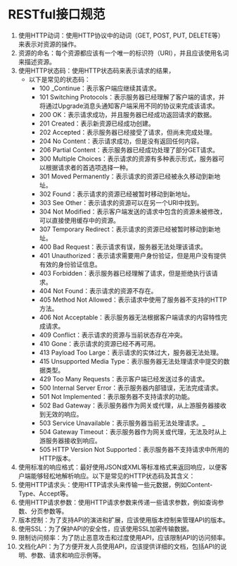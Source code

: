 # RESTful接口规范
1. 使用HTTP动词：使用HTTP协议中的动词（GET, POST, PUT, DELETE等）来表示对资源的操作。
2. 资源的命名：每个资源都应该有一个唯一的标识符（URI），并且应该使用名词来描述资源。
3. 使用HTTP状态码：使用HTTP状态码来表示请求的结果，
   * 以下是常见的状态码：
       * 100 _Continue：表示客户端应继续其请求。
      * 101 Switching Protocols：表示服务器已经理解了客户端的请求，并将通过Upgrade消息头通知客户端采用不同的协议来完成该请求。
      * 200 OK：表示请求成功，并且服务器已经成功返回请求的数据。
      * 201 Created：表示新资源已经成功创建。
      * 202 Accepted：表示服务器已经接受了请求，但尚未完成处理。
      * 204 No Content：表示请求成功，但是没有返回任何内容。
      * 206 Partial Content：表示服务器已经成功处理了部分GET请求。
      * 300 Multiple Choices：表示请求的资源有多种表示形式，服务器可以根据请求者的首选项选择一种。
      * 301 Moved Permanently：表示请求的资源已经被永久移动到新地址。
      * 302 Found：表示请求的资源已经被暂时移动到新地址。
      * 303 See Other：表示请求的资源可以在另一个URI中找到。
      * 304 Not Modified：表示客户端发送的请求中包含的资源未被修改，可以直接使用缓存中的资源。
      * 307 Temporary Redirect：表示请求的资源已经被暂时移动到新地址。
      * 400 Bad Request：表示请求有误，服务器无法处理该请求。
      * 401 Unauthorized：表示请求需要用户身份验证，但是用户没有提供有效的身份验证信息。
      * 403 Forbidden：表示服务器已经理解了请求，但是拒绝执行该请求。
      * 404 Not Found：表示请求的资源不存在。
      * 405 Method Not Allowed：表示请求中使用了服务器不支持的HTTP方法。
      * 406 Not Acceptable：表示服务器无法根据客户端请求的内容特性完成请求。
      * 409 Conflict：表示请求的资源与当前状态存在冲突。
      * 410 Gone：表示请求的资源已经不再可用。
      * 413 Payload Too Large：表示请求的实体过大，服务器无法处理。
      * 415 Unsupported Media Type：表示服务器无法处理请求中提交的数据类型。
      * 429 Too Many Requests：表示客户端已经发送过多的请求。
      * 500 Internal Server Error：表示服务器内部错误，无法完成请求。
      * 501 Not Implemented：表示服务器不支持请求的功能。
      * 502 Bad Gateway：表示服务器作为网关或代理，从上游服务器接收到无效的响应。
       * 503 Service Unavailable：表示服务器当前无法处理请求。_
      * 504 Gateway Timeout：表示服务器作为网关或代理，无法及时从上游服务器接收到响应。
      * 505 HTTP Version Not Supported：表示服务器不支持请求中所用的HTTP版本。
4. 使用标准的响应格式：最好使用JSON或XML等标准格式来返回响应，以便客户端能够轻松地解析响应。以下是常见的HTTP状态码及其含义：
5. 使用HTTP请求头：使用HTTP请求头来传输一些元数据，例如Content-Type、Accept等。
6. 使用HTTP请求参数：使用HTTP请求参数来传递一些请求参数，例如查询参数、分页参数等。
7. 版本控制：为了支持API的演进和扩展，应该使用版本控制来管理API的版本。
8. 使用SSL：为了保护API的安全性，应该使用SSL加密传输数据。
9. 限制访问频率：为了防止恶意攻击和过度使用API，应该限制API的访问频率。
10. 文档化API：为了方便开发人员使用API，应该提供详细的文档，包括API的说明、参数、请求和响应示例等。